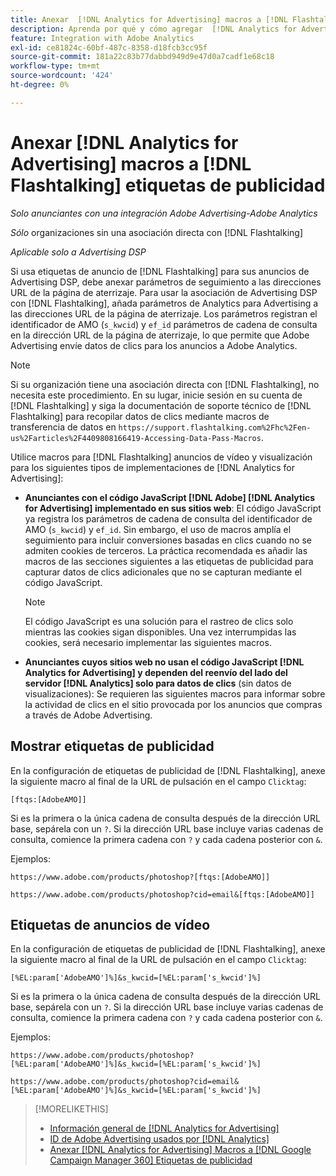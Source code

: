 ```yaml
---
title: Anexar  [!DNL Analytics for Advertising] macros a [!DNL Flashtalking] etiquetas de publicidad
description: Aprenda por qué y cómo agregar  [!DNL Analytics for Advertising] macros a sus [!DNL Flashtalking] etiquetas de publicidad
feature: Integration with Adobe Analytics
exl-id: ce81824c-60bf-487c-8358-d18fcb3cc95f
source-git-commit: 181a22c83b77dabbd949d9e47d0a7cadf1e68c18
workflow-type: tm+mt
source-wordcount: '424'
ht-degree: 0%

---
```


# Anexar [!DNL Analytics for Advertising] macros a [!DNL Flashtalking] etiquetas de publicidad

*Solo anunciantes con una integración Adobe Advertising-Adobe Analytics*

*Sólo* organizaciones sin una asociación directa con [!DNL Flashtalking]

*Aplicable solo a Advertising DSP*

Si usa etiquetas de anuncio de [!DNL Flashtalking] para sus anuncios de Advertising DSP, debe anexar parámetros de seguimiento a las direcciones URL de la página de aterrizaje. Para usar la asociación de Advertising DSP con [!DNL Flashtalking], añada parámetros de Analytics para Advertising a las direcciones URL de la página de aterrizaje. Los parámetros registran el identificador de AMO (`s_kwcid`) y `ef_id` parámetros de cadena de consulta en la dirección URL de la página de aterrizaje, lo que permite que Adobe Advertising envíe datos de clics para los anuncios a Adobe Analytics.

>[!NOTE]
>
>Si su organización tiene una asociación directa con [!DNL Flashtalking], no necesita este procedimiento. En su lugar, inicie sesión en su cuenta de [!DNL Flashtalking] y siga la documentación de soporte técnico de [!DNL Flashtalking] para recopilar datos de clics mediante macros de transferencia de datos en `https://support.flashtalking.com%2Fhc%2Fen-us%2Farticles%2F4409808166419-Accessing-Data-Pass-Macros`.

Utilice macros para [!DNL Flashtalking] anuncios de vídeo y visualización para los siguientes tipos de implementaciones de [!DNL Analytics for Advertising]:

* **Anunciantes con el código JavaScript [!DNL Adobe] [!DNL Analytics for Advertising] implementado en sus sitios web**: El código JavaScript ya registra los parámetros de cadena de consulta del identificador de AMO (`s_kwcid`) y `ef_id`. Sin embargo, el uso de macros amplía el seguimiento para incluir conversiones basadas en clics cuando no se admiten cookies de terceros. La práctica recomendada es añadir las macros de las secciones siguientes a las etiquetas de publicidad para capturar datos de clics adicionales que no se capturan mediante el código JavaScript.

  >[!NOTE]
  >
  >El código JavaScript es una solución para el rastreo de clics solo mientras las cookies sigan disponibles. Una vez interrumpidas las cookies, será necesario implementar las siguientes macros.

* **Anunciantes cuyos sitios web no usan el código JavaScript [!DNL Analytics for Advertising] y dependen del reenvío del lado del servidor [!DNL Analytics] solo para datos de clics** (sin datos de visualizaciones): Se requieren las siguientes macros para informar sobre la actividad de clics en el sitio provocada por los anuncios que compras a través de Adobe Advertising.

## Mostrar etiquetas de publicidad

En la configuración de etiquetas de publicidad de [!DNL Flashtalking], anexe la siguiente macro al final de la URL de pulsación en el campo `Clicktag`:

```
[ftqs:[AdobeAMO]]
```

Si es la primera o la única cadena de consulta después de la dirección URL base, sepárela con un `?`. Si la dirección URL base incluye varias cadenas de consulta, comience la primera cadena con `?` y cada cadena posterior con `&`.

Ejemplos:

`https://www.adobe.com/products/photoshop?[ftqs:[AdobeAMO]]`

`https://www.adobe.com/products/photoshop?cid=email&[ftqs:[AdobeAMO]]`

## Etiquetas de anuncios de vídeo

En la configuración de etiquetas de publicidad de [!DNL Flashtalking], anexe la siguiente macro al final de la URL de pulsación en el campo `Clicktag`:

```
[%EL:param['AdobeAMO']%]&s_kwcid=[%EL:param['s_kwcid']%]
```

Si es la primera o la única cadena de consulta después de la dirección URL base, sepárela con un `?`. Si la dirección URL base incluye varias cadenas de consulta, comience la primera cadena con `?` y cada cadena posterior con `&`.

Ejemplos:

`https://www.adobe.com/products/photoshop?[%EL:param['AdobeAMO']%]&s_kwcid=[%EL:param['s_kwcid']%]`

`https://www.adobe.com/products/photoshop?cid=email&[%EL:param['AdobeAMO']%]&s_kwcid=[%EL:param['s_kwcid']%]`

>[!MORELIKETHIS]
>
>* [Información general de [!DNL Analytics for Advertising]](overview.md)
>* [ID de Adobe Advertising usados por [!DNL Analytics]](/help/integrations/analytics/ids.md)
>* [Anexar [!DNL Analytics for Advertising] Macros a [!DNL Google Campaign Manager 360] Etiquetas de publicidad](/help/integrations/analytics/macros-google-campaign-manager.md)

